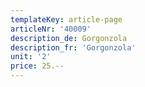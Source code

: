 ```yaml
---
templateKey: article-page
articleNr: '40009'
description_de: Gorgonzola
description_fr: 'Gorgonzola'
unit: '2'
price: 25.--
---
```


